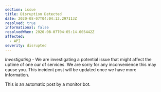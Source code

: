 ```yaml
---
section: issue
title: Disruption Detected
date: 2020-08-07T04:04:13.297113Z
resolved: true
informational: false
resolvedWhen: 2020-08-07T04:05:14.005442Z
affected:
  - API
severity: disrupted
---
```

*Investigating* - We are investigating a potential issue that might affect the uptime of one our of services. We are sorry for any inconvenience this may cause you. This incident post will be updated once we have more information.

This is an automatic post by a monitor bot.
        